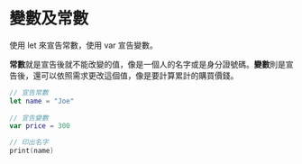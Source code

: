 # 變數及常數

使用 let 來宣告常數，使用 var 宣告變數。

**常數**就是宣告後就不能改變的值，像是一個人的名字或是身分證號碼。**變數**則是宣告後，還可以依照需求更改這個值，像是要計算累計的購買價錢。

```swift
// 宣告常數
let name = "Joe"
    
// 宣告變數
var price = 300

// 印出名字
print(name)

```



